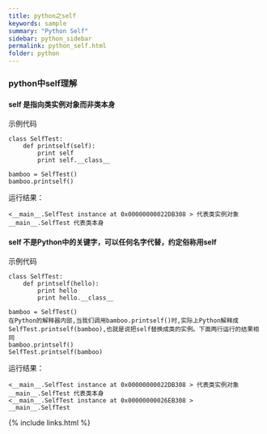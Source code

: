```yaml
---
title: python之self
keywords: sample
summary: "Python Self"
sidebar: python_sidebar
permalink: python_self.html
folder: python
---
```


### python中self理解
#### self 是指向类实例对象而非类本身
示例代码
<pre><code>class SelfTest:
    def printself(self):
        print self
        print self.__class__

bamboo = SelfTest()
bamboo.printself()</code></pre>
运行结果：
<pre><code>&lt;__main__.SelfTest instance at 0x00000000022DB308 &gt; 代表类实例对象
__main__.SelfTest 代表类本身
</code></pre>

#### self 不是Python中的关键字，可以任何名字代替，约定俗称用self
示例代码
<pre><code>class SelfTest:
    def printself(hello):
        print hello
        print hello.__class__

bamboo = SelfTest()
在Python的解释器内部,当我们调用bamboo.printself()时,实际上Python解释成SelfTest.printself(bamboo),也就是说把self替换成类的实例。下面两行运行的结果相同
bamboo.printself()
SelfTest.printself(bamboo)</code></pre>
运行结果：
<pre><code>&lt;__main__.SelfTest instance at 0x00000000022DB308 &gt; 代表类实例对象
__main__.SelfTest 代表类本身
&lt;__main__.SelfTest instance at 0x00000000026EB308 &gt;
__main__.SelfTest</code></pre>
{% include links.html %}
